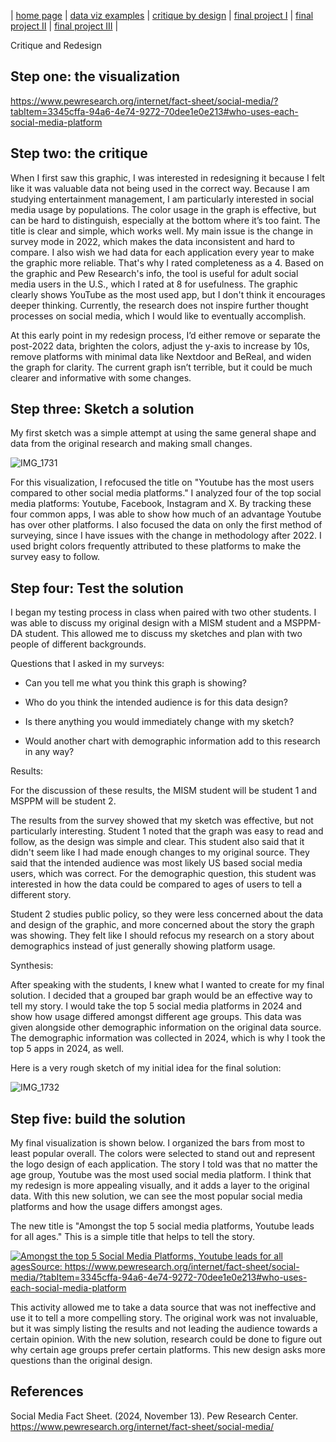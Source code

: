 | [home page](https://cmustudent.github.io/tswd-portfolio-templates/) | [data viz examples](dataviz-examples) | [critique by design](critique-by-design) | [final project I](final-project-part-one) | [final project II](final-project-part-two) | [final project III](final-project-part-three) |

Critique and Redesign

## Step one: the visualization

https://www.pewresearch.org/internet/fact-sheet/social-media/?tabItem=3345cffa-94a6-4e74-9272-70dee1e0e213#who-uses-each-social-media-platform

## Step two: the critique

When I first saw this graphic, I was interested in redesigning it because I felt like it was valuable data not being used in the correct way. Because I am studying entertainment management, I am particularly interested in social media usage by populations. The color usage in the graph is effective, but can be hard to distinguish, especially at the bottom where it’s too faint. The title is clear and simple, which works well. My main issue is the change in survey mode in 2022, which makes the data inconsistent and hard to compare. I also wish we had data for each application every year to make the graphic more reliable. That's why I rated completeness as a 4. Based on the graphic and Pew Research's info, the tool is useful for adult social media users in the U.S., which I rated at 8 for usefulness. The graphic clearly shows YouTube as the most used app, but I don't think it encourages deeper thinking. Currently, the research does not inspire further thought processes on social media, which I would like to eventually accomplish. 

At this early point in my redesign process, I’d either remove or separate the post-2022 data, brighten the colors, adjust the y-axis to increase by 10s, remove platforms with minimal data like Nextdoor and BeReal, and widen the graph for clarity. The current graph isn’t terrible, but it could be much clearer and informative with some changes.

## Step three: Sketch a solution

My first sketch was a simple attempt at using the same general shape and data from the original research and making small changes. 

![IMG_1731](https://github.com/user-attachments/assets/3d841c41-fc19-4d94-8c6d-a1c22dd6c58f)

For this visualization, I refocused the title on "Youtube has the most users compared to other social media platforms." I analyzed four of the top social media platforms: Youtube, Facebook, Instagram and X. By tracking these four common apps, I was able to show how much of an advantage Youtube has over other platforms. I also focused the data on only the first method of surveying, since I have issues with the change in methodology after 2022. I used bright colors frequently attributed to these platforms to make the survey easy to follow. 


## Step four: Test the solution

I began my testing process in class when paired with two other students. I was able to discuss my original design with a MISM student and a MSPPM-DA student. This allowed me to discuss my sketches and plan with two people of different backgrounds.

Questions that I asked in my surveys:

- Can you tell me what you think this graph is showing?

- Who do you think the intended audience is for this data design?

- Is there anything you would immediately change with my sketch?

- Would another chart with demographic information add to this research in any way?


Results: 

For the discussion of these results, the MISM student will be student 1 and MSPPM will be student 2. 

The results from the survey showed that my sketch was effective, but not particularly interesting. Student 1 noted that the graph was easy to read and follow, as the design was simple and clear. This student also said that it didn't seem like I had made enough changes to my original source. They said that the intended audience was most likely US based social media users, which was correct. For the demographic question, this student was interested in how the data could be compared to ages of users to tell a different story.

Student 2 studies public policy, so they were less concerned about the data and design of the graphic, and more concerned about the story the graph was showing. They felt like I should refocus my research on a story about demographics instead of just generally showing platform usage. 


Synthesis: 

After speaking with the students, I knew what I wanted to create for my final solution. I decided that a grouped bar graph would be an effective way to tell my story. I would take the top 5 social media platforms in 2024 and show how usage differed amongst different age groups. This data was given alongside other demographic information on the original data source. The demographic information was collected in 2024, which is why I took the top 5 apps in 2024, as well. 

Here is a very rough sketch of my initial idea for the final solution:

![IMG_1732](https://github.com/user-attachments/assets/603d3560-95bf-44d0-9220-92098dc8a832)


## Step five: build the solution

My final visualization is shown below. I organized the bars from most to least popular overall. The colors were selected to stand out and represent the logo design of each application. The story I told was that no matter the age group, Youtube was the most used social media platform. I think that my redesign is more appealing visually, and it adds a layer to the original data. With this new solution, we can see the most popular social media platforms and how the usage differs amongst ages. 

The new title is "Amongst the top 5 social media platforms, Youtube leads for all ages." This is a simple title that helps to tell the story. 

<div class='tableauPlaceholder' id='viz1743564902660' style='position: relative'><noscript><a href='#'><img alt='Amongst the top 5 Social Media Platforms, Youtube leads for all agesSource: https:&#47;&#47;www.pewresearch.org&#47;internet&#47;fact-sheet&#47;social-media&#47;?tabItem=3345cffa-94a6-4e74-9272-70dee1e0e213#who-uses-each-social-media-platform ' src='https:&#47;&#47;public.tableau.com&#47;static&#47;images&#47;So&#47;SocialMediaAges&#47;Sheet1&#47;1_rss.png' style='border: none' /></a></noscript><object class='tableauViz'  style='display:none;'><param name='host_url' value='https%3A%2F%2Fpublic.tableau.com%2F' /> <param name='embed_code_version' value='3' /> <param name='site_root' value='' /><param name='name' value='SocialMediaAges&#47;Sheet1' /><param name='tabs' value='no' /><param name='toolbar' value='yes' /><param name='static_image' value='https:&#47;&#47;public.tableau.com&#47;static&#47;images&#47;So&#47;SocialMediaAges&#47;Sheet1&#47;1.png' /> <param name='animate_transition' value='yes' /><param name='display_static_image' value='yes' /><param name='display_spinner' value='yes' /><param name='display_overlay' value='yes' /><param name='display_count' value='yes' /><param name='language' value='en-US' /><param name='filter' value='publish=yes' /></object></div>                
<script type='text/javascript'>                    
  var divElement = document.getElementById('viz1743564902660');                    
  var vizElement = divElement.getElementsByTagName('object')[0];                    
  vizElement.style.width='100%';vizElement.style.height=(divElement.offsetWidth*0.75)+'px';                    
  var scriptElement = document.createElement('script');                    
  scriptElement.src = 'https://public.tableau.com/javascripts/api/viz_v1.js';                    vizElement.parentNode.insertBefore(scriptElement, vizElement);                
</script>



This activity allowed me to take a data source that was not ineffective and use it to tell a more compelling story. The original work was not invaluable, but it was simply listing the results and not leading the audience towards a certain opinion. With the new solution, research could be done to figure out why certain age groups prefer certain platforms. This new design asks more questions than the original design. 

## References

Social Media Fact Sheet. (2024, November 13). Pew Research Center. https://www.pewresearch.org/internet/fact-sheet/social-media/



